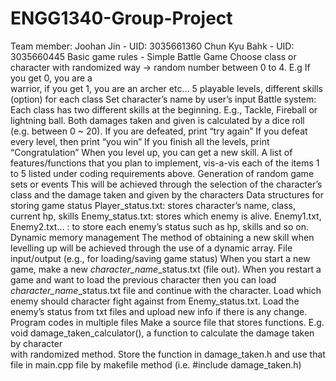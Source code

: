 # ENGG1340-Group-Project
Team member:
  Joohan Jin - UID: 3035661360
  Chun Kyu Bahk - UID: 3035660445
Basic game rules - Simple Battle Game
  Choose class or character with randomized way → random number between 0 to 4. E.g If you get 0, you are a       
  warrior, if you get 1, you are an archer etc… 
  5 playable levels, different skills (option) for each class
  Set character’s name by user’s input
Battle system:
  Each class has two different skills at the beginning. E.g., Tackle, Fireball or lightning ball.
  Both damages taken and given is calculated by a dice roll (e.g. between 0 ~ 20).
  If you are defeated, print “try again”
  If you defeat every level, then print “you win”
  If you finish all the levels, print “Congratulation”
  When you level up, you can get a new skill.
A list of features/functions that you plan to implement, vis-a-vis each of the items 1 to 5 listed under coding requirements above.
  Generation of random game sets or events
    This will be achieved through the selection of the character’s class and the damage taken and given by the characters
  Data structures for storing game status 
    Player_status.txt: stores character’s name, class, current hp, skills
    Enemy_status.txt: stores which enemy is alive.
    Enemy1.txt, Enemy2.txt... : to store each enemy’s status such as hp, skills and so on.
  Dynamic memory management
    The method of obtaining a new skill when levelling up will be achieved through the use of a dynamic array.
  File input/output (e.g., for loading/saving game status)
    When you start a new game, make a new *character_name*_status.txt (file out).
    When you restart a game and want to load the previous character then you can load *character_name*_status.txt file and continue with the character.
    Load which enemy should character fight against from Enemy_status.txt.
    Load the enemy’s status from txt files and upload new info if there is any change.
  Program codes in multiple files
    Make a source file that stores functions. E.g. void damage_taken_calculator(), a function to calculate the damage taken by character    
    with randomized method. Store the function in damage_taken.h and use that file in main.cpp file by makefile method (i.e. #include damage_taken.h)

